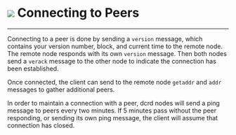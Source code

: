 # <img class="dcr-icon" src="/img/dcr-icons/AtoB.svg" /> Connecting to Peers

---

Connecting to a peer is done by sending a `version` message, which
contains your version number, block, and current time to the remote node.
The remote node responds with its own `version` message.
Then both nodes send a `verack` message to the other node to indicate
the connection has been established.

Once connected, the client can send to the remote node `getaddr` and `addr`
messages to gather additional peers.

In order to maintain a connection with a peer, dcrd nodes will send a
ping message to peers every two minutes.
If 5 minutes pass without the peer responding, or sending its own ping
message, the client will assume that connection has closed.
